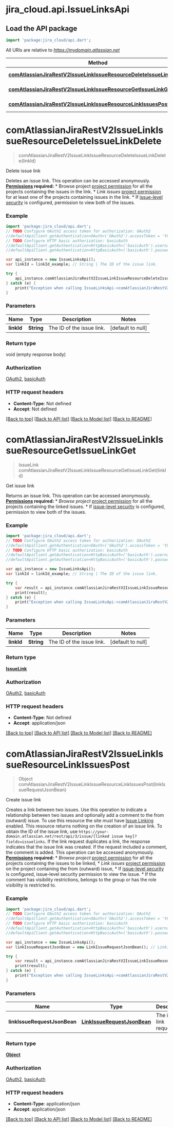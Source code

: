 # jira_cloud.api.IssueLinksApi

## Load the API package
```dart
import 'package:jira_cloud/api.dart';
```

All URIs are relative to *https://mydomain.atlassian.net*

Method | HTTP request | Description
------------- | ------------- | -------------
[**comAtlassianJiraRestV2IssueLinkIssueResourceDeleteIssueLinkDelete**](IssueLinksApi.md#comAtlassianJiraRestV2IssueLinkIssueResourceDeleteIssueLinkDelete) | **delete** /rest/api/3/issueLink/{linkId} | Delete issue link
[**comAtlassianJiraRestV2IssueLinkIssueResourceGetIssueLinkGet**](IssueLinksApi.md#comAtlassianJiraRestV2IssueLinkIssueResourceGetIssueLinkGet) | **get** /rest/api/3/issueLink/{linkId} | Get issue link
[**comAtlassianJiraRestV2IssueLinkIssueResourceLinkIssuesPost**](IssueLinksApi.md#comAtlassianJiraRestV2IssueLinkIssueResourceLinkIssuesPost) | **post** /rest/api/3/issueLink | Create issue link


# **comAtlassianJiraRestV2IssueLinkIssueResourceDeleteIssueLinkDelete**
> comAtlassianJiraRestV2IssueLinkIssueResourceDeleteIssueLinkDelete(linkId)

Delete issue link

Deletes an issue link.  This operation can be accessed anonymously.  **[Permissions](#permissions) required:**   *  Browse project [project permission](https://confluence.atlassian.com/x/yodKLg) for all the projects containing the issues in the link.  *  *Link issues* [project permission](https://confluence.atlassian.com/x/yodKLg) for at least one of the projects containing issues in the link.  *  If [issue-level security](https://confluence.atlassian.com/x/J4lKLg) is configured, permission to view both of the issues.

### Example 
```dart
import 'package:jira_cloud/api.dart';
// TODO Configure OAuth2 access token for authorization: OAuth2
//defaultApiClient.getAuthentication<OAuth>('OAuth2').accessToken = 'YOUR_ACCESS_TOKEN';
// TODO Configure HTTP basic authorization: basicAuth
//defaultApiClient.getAuthentication<HttpBasicAuth>('basicAuth').username = 'YOUR_USERNAME'
//defaultApiClient.getAuthentication<HttpBasicAuth>('basicAuth').password = 'YOUR_PASSWORD';

var api_instance = new IssueLinksApi();
var linkId = linkId_example; // String | The ID of the issue link.

try { 
    api_instance.comAtlassianJiraRestV2IssueLinkIssueResourceDeleteIssueLinkDelete(linkId);
} catch (e) {
    print("Exception when calling IssueLinksApi->comAtlassianJiraRestV2IssueLinkIssueResourceDeleteIssueLinkDelete: $e\n");
}
```

### Parameters

Name | Type | Description  | Notes
------------- | ------------- | ------------- | -------------
 **linkId** | **String**| The ID of the issue link. | [default to null]

### Return type

void (empty response body)

### Authorization

[OAuth2](../README.md#OAuth2), [basicAuth](../README.md#basicAuth)

### HTTP request headers

 - **Content-Type**: Not defined
 - **Accept**: Not defined

[[Back to top]](#) [[Back to API list]](../README.md#documentation-for-api-endpoints) [[Back to Model list]](../README.md#documentation-for-models) [[Back to README]](../README.md)

# **comAtlassianJiraRestV2IssueLinkIssueResourceGetIssueLinkGet**
> IssueLink comAtlassianJiraRestV2IssueLinkIssueResourceGetIssueLinkGet(linkId)

Get issue link

Returns an issue link.  This operation can be accessed anonymously.  **[Permissions](#permissions) required:**   *  *Browse project* [project permission](https://confluence.atlassian.com/x/yodKLg) for all the projects containing the linked issues.  *  If [issue-level security](https://confluence.atlassian.com/x/J4lKLg) is configured, permission to view both of the issues.

### Example 
```dart
import 'package:jira_cloud/api.dart';
// TODO Configure OAuth2 access token for authorization: OAuth2
//defaultApiClient.getAuthentication<OAuth>('OAuth2').accessToken = 'YOUR_ACCESS_TOKEN';
// TODO Configure HTTP basic authorization: basicAuth
//defaultApiClient.getAuthentication<HttpBasicAuth>('basicAuth').username = 'YOUR_USERNAME'
//defaultApiClient.getAuthentication<HttpBasicAuth>('basicAuth').password = 'YOUR_PASSWORD';

var api_instance = new IssueLinksApi();
var linkId = linkId_example; // String | The ID of the issue link.

try { 
    var result = api_instance.comAtlassianJiraRestV2IssueLinkIssueResourceGetIssueLinkGet(linkId);
    print(result);
} catch (e) {
    print("Exception when calling IssueLinksApi->comAtlassianJiraRestV2IssueLinkIssueResourceGetIssueLinkGet: $e\n");
}
```

### Parameters

Name | Type | Description  | Notes
------------- | ------------- | ------------- | -------------
 **linkId** | **String**| The ID of the issue link. | [default to null]

### Return type

[**IssueLink**](IssueLink.md)

### Authorization

[OAuth2](../README.md#OAuth2), [basicAuth](../README.md#basicAuth)

### HTTP request headers

 - **Content-Type**: Not defined
 - **Accept**: application/json

[[Back to top]](#) [[Back to API list]](../README.md#documentation-for-api-endpoints) [[Back to Model list]](../README.md#documentation-for-models) [[Back to README]](../README.md)

# **comAtlassianJiraRestV2IssueLinkIssueResourceLinkIssuesPost**
> Object comAtlassianJiraRestV2IssueLinkIssueResourceLinkIssuesPost(linkIssueRequestJsonBean)

Create issue link

Creates a link between two issues. Use this operation to indicate a relationship between two issues and optionally add a comment to the from (outward) issue. To use this resource the site must have [Issue Linking](https://confluence.atlassian.com/x/yoXKM) enabled.  This resource returns nothing on the creation of an issue link. To obtain the ID of the issue link, use `https://your-domain.atlassian.net/rest/api/3/issue/[linked issue key]?fields=issuelinks`.  If the link request duplicates a link, the response indicates that the issue link was created. If the request included a comment, the comment is added.  This operation can be accessed anonymously.  **[Permissions](#permissions) required:**   *  *Browse project* [project permission](https://confluence.atlassian.com/x/yodKLg) for all the projects containing the issues to be linked,  *  *Link issues* [project permission](https://confluence.atlassian.com/x/yodKLg) on the project containing the from (outward) issue,  *  If [issue-level security](https://confluence.atlassian.com/x/J4lKLg) is configured, issue-level security permission to view the issue.  *  If the comment has visibility restrictions, belongs to the group or has the role visibility is restricted to.

### Example 
```dart
import 'package:jira_cloud/api.dart';
// TODO Configure OAuth2 access token for authorization: OAuth2
//defaultApiClient.getAuthentication<OAuth>('OAuth2').accessToken = 'YOUR_ACCESS_TOKEN';
// TODO Configure HTTP basic authorization: basicAuth
//defaultApiClient.getAuthentication<HttpBasicAuth>('basicAuth').username = 'YOUR_USERNAME'
//defaultApiClient.getAuthentication<HttpBasicAuth>('basicAuth').password = 'YOUR_PASSWORD';

var api_instance = new IssueLinksApi();
var linkIssueRequestJsonBean = new LinkIssueRequestJsonBean(); // LinkIssueRequestJsonBean | The issue link request.

try { 
    var result = api_instance.comAtlassianJiraRestV2IssueLinkIssueResourceLinkIssuesPost(linkIssueRequestJsonBean);
    print(result);
} catch (e) {
    print("Exception when calling IssueLinksApi->comAtlassianJiraRestV2IssueLinkIssueResourceLinkIssuesPost: $e\n");
}
```

### Parameters

Name | Type | Description  | Notes
------------- | ------------- | ------------- | -------------
 **linkIssueRequestJsonBean** | [**LinkIssueRequestJsonBean**](LinkIssueRequestJsonBean.md)| The issue link request. | 

### Return type

[**Object**](Object.md)

### Authorization

[OAuth2](../README.md#OAuth2), [basicAuth](../README.md#basicAuth)

### HTTP request headers

 - **Content-Type**: application/json
 - **Accept**: application/json

[[Back to top]](#) [[Back to API list]](../README.md#documentation-for-api-endpoints) [[Back to Model list]](../README.md#documentation-for-models) [[Back to README]](../README.md)


